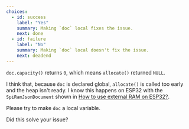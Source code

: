 ```yaml
---
choices:
  - id: success
    label: "Yes"
    summary: Making `doc` local fixes the issue.
    next: done
  - id: failure
    label: "No"
    summary: Making `doc` local doesn't fix the issue.
    next: deadend
---
```


`doc.capacity()` returns `0`, which means `allocate()` returned `NULL`.

I think that, because `doc` is declared global, `allocate()` is called too early and the heap isn't ready.
I know this happens on ESP32 with the `SpiRamJsonDocument` shown in [How to use external RAM on ESP32?](/v6/how-to/use-external-ram-on-esp32/).

Please try to make `doc` a local variable.

Did this solve your issue?
